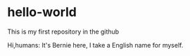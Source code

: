 # hello-world
This is my first repository in the github

Hi,humans:
It's Bernie here, I take a English name for myself.

